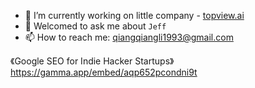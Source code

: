 
- 🔭 I’m currently working on little company - [topview.ai](https://www.topview.ai/?via=jeff)
- 💬 Welcomed to ask me about `Jeff`
- 📫 How to reach me: qiangqiangli1993@gmail.com

《Google SEO for Indie Hacker Startups》https://gamma.app/embed/aqp652pcondni9t
